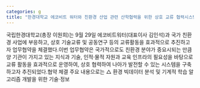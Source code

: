 ```yaml
---
categories: g
title: "한경대학교 에코비트 워터와 친환경 산업 관련 산학협력을 위한 상호 교류 협력시스템 구축"
---
```

국립한경대학교(총장 이원희)는 9월 29일 에코비트워터(대표이사 김인석)과 국가 친환경 사업에 부응하고, 상호 기술교류 및 공동연구 등의 교류활동을 효과적으로 추진하고자 업무협약을 체결했다.이번 업무협약은 국가적으로도 친환경 분야가 중요시되는 만큼 양 기관이 가지고 있는 지식과 기술, 인적·물적 자원과 교육 인프라의 필요성을 바탕으로 교류 활동을 효과적으로 운영하여, 상호 협력하여 나아가 발전할 수 있는 시스템을 구축하고자 추진되었다.협약 체결 주요 내용으로는 △ 환경 빅데이터 분석 및 기계적 학습 알고리즘 개발을 위한 기술·정보